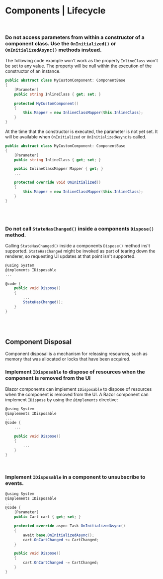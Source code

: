 # Components | Lifecycle
<br>


### Do not access parameters from within a constructor of a component class. Use the `OnInitialized()` or `OnInitializedAsync()` methods instead.

The following code example won't work as the property `InlineClass` won't be set to any value. The property will be null within the execution of the constructor of an instance.

```csharp
public abstract class MyCustomComponent: ComponentBase
{
	[Parameter]
	public string InlineClass { get; set; }
	
	protected MyCustomComponent()
	{
		this.Mapper = new InlineClassMapper(this.InlineClass);
	}
}
```

At the time that the constructor is executed, the parameter is not yet set. It will be available when `OnInitialized` or `OnInitializedAsync` is called.

```csharp
public abstract class MyCustomComponent: ComponentBase
{
	[Parameter]
	public string InlineClass { get; set; }

	public InlineClassMapper Mapper { get; }
	...

	protected override void OnInitialized()
	{
		this.Mapper = new InlineClassMapper(this.InlineClass);
	}
}
```
<br><br>


### Do not call `StateHasChanged()` inside a components `Dispose()` method.

Calling `StateHasChanged()` inside a components `Dispose()` method ins't supported. `StateHasChanged` might be invoked as part of tearing down the renderer, so requesting UI updates at that point isn't supported.

```csharp
@using System
@implements IDisposable
...

@code { 
	public void Dispose()
	{
		...
		StateHasChanged();
	}
}
```
<br><br>


## Component Disposal

Component disposal is a mechanism for releasing resources, such as memory that was allocated or locks that have been acquired.
<br>


### Implement `IDisposable` to dispose of resources when the component is removed from the UI

Blazor components can implement `IDisposable` to dispose of resources when the component is removed from the UI. A Razor component can implement `IDispose` by using the `@implements` directive:

```csharp
@using System
@implements IDisposable
...
@code {
	...

	public void Dispose()
	{
		... 
	}
}
```
<br>


### Implement  `IDisposable` in a component to unsubscribe to events.

```csharp
@using System
@implements IDisposable
...
@code {
    [Parameter]
    public Cart cart { get; set; }

    protected override async Task OnInitializedAsync()
    {
        await base.OnInitializedAsync();
        cart.OnCartChanged += CartChanged;
    }

    public void Dispose()
    {
        cart.OnCartChanged -= CartChanged;
    }
}
```
<br>


